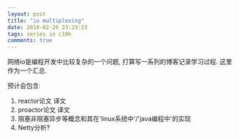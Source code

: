 ```yaml
---
layout: post
title: "io multiplexing"
date: 2018-02-26 23:23:23
tags: series io c10k
comments: true
---
```


网络io是编程开发中比较复杂的一个问题, 打算写一系列的博客记录学习过程. 这里作为一个汇总.

预计会包含:

1. reactor论文 译文
2. proactor论文 译文
3. 阻塞非阻塞异步等概念和其在'linux系统中'/'java编程中'的实现
4. Netty分析?
